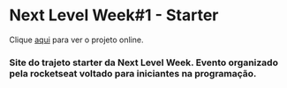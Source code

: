 # Next Level Week#1 - Starter

Clique [aqui](https://arthurpolon.github.io/nextlevelweek-1/) para ver o projeto online.

### Site do trajeto starter da Next Level Week. Evento organizado pela rocketseat voltado para iniciantes na programação.
